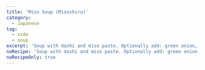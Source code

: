 ```yaml
---
title: 'Miso Soup (Misoshiru)'
category:
  - Japanese
tag:
  - side
  - soup
excerpt: 'Soup with dashi and miso paste. Optionally add: green onion, tofu, wakame, vegetables, meat, seafood.'
noRecipe: 'Soup with dashi and miso paste. Optionally add: green onion, tofu, wakame, vegetables, meat, seafood.'
noRecipeOnly: true
---
```

